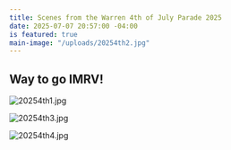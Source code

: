 ```yaml
---
title: Scenes from the Warren 4th of July Parade 2025
date: 2025-07-07 20:57:00 -04:00
is featured: true
main-image: "/uploads/20254th2.jpg"
---
```


## Way to go IMRV!

![20254th1.jpg](/uploads/20254th1.jpg)

![20254th3.jpg](/uploads/20254th3.jpg)

![20254th4.jpg](/uploads/20254th4.jpg)